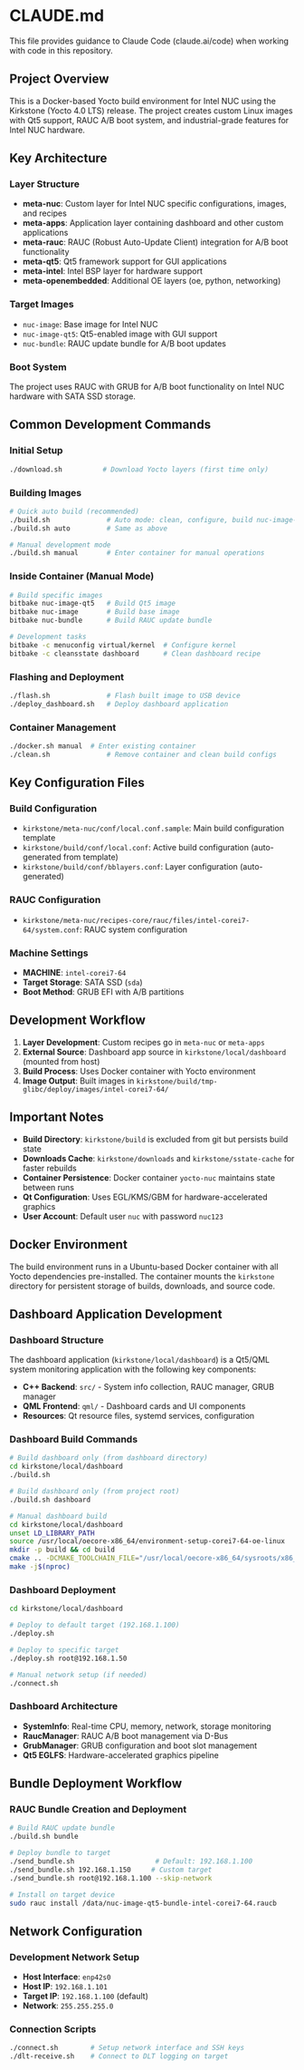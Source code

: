 # CLAUDE.md

This file provides guidance to Claude Code (claude.ai/code) when working with code in this repository.

## Project Overview

This is a Docker-based Yocto build environment for Intel NUC using the Kirkstone (Yocto 4.0 LTS) release. The project creates custom Linux images with Qt5 support, RAUC A/B boot system, and industrial-grade features for Intel NUC hardware.

## Key Architecture

### Layer Structure
- **meta-nuc**: Custom layer for Intel NUC specific configurations, images, and recipes
- **meta-apps**: Application layer containing dashboard and other custom applications
- **meta-rauc**: RAUC (Robust Auto-Update Client) integration for A/B boot functionality
- **meta-qt5**: Qt5 framework support for GUI applications
- **meta-intel**: Intel BSP layer for hardware support
- **meta-openembedded**: Additional OE layers (oe, python, networking)

### Target Images
- `nuc-image`: Base image for Intel NUC
- `nuc-image-qt5`: Qt5-enabled image with GUI support
- `nuc-bundle`: RAUC update bundle for A/B boot updates

### Boot System
The project uses RAUC with GRUB for A/B boot functionality on Intel NUC hardware with SATA SSD storage.

## Common Development Commands

### Initial Setup
```bash
./download.sh          # Download Yocto layers (first time only)
```

### Building Images
```bash
# Quick auto build (recommended)
./build.sh              # Auto mode: clean, configure, build nuc-image-qt5
./build.sh auto         # Same as above

# Manual development mode
./build.sh manual       # Enter container for manual operations
```

### Inside Container (Manual Mode)
```bash
# Build specific images
bitbake nuc-image-qt5   # Build Qt5 image
bitbake nuc-image       # Build base image
bitbake nuc-bundle      # Build RAUC update bundle

# Development tasks
bitbake -c menuconfig virtual/kernel  # Configure kernel
bitbake -c cleansstate dashboard      # Clean dashboard recipe
```

### Flashing and Deployment
```bash
./flash.sh              # Flash built image to USB device
./deploy_dashboard.sh   # Deploy dashboard application
```

### Container Management
```bash
./docker.sh manual  # Enter existing container
./clean.sh              # Remove container and clean build configs
```

## Key Configuration Files

### Build Configuration
- `kirkstone/meta-nuc/conf/local.conf.sample`: Main build configuration template
- `kirkstone/build/conf/local.conf`: Active build configuration (auto-generated from template)
- `kirkstone/build/conf/bblayers.conf`: Layer configuration (auto-generated)

### RAUC Configuration
- `kirkstone/meta-nuc/recipes-core/rauc/files/intel-corei7-64/system.conf`: RAUC system configuration

### Machine Settings
- **MACHINE**: `intel-corei7-64`
- **Target Storage**: SATA SSD (`sda`)
- **Boot Method**: GRUB EFI with A/B partitions

## Development Workflow

1. **Layer Development**: Custom recipes go in `meta-nuc` or `meta-apps`
2. **External Source**: Dashboard app source in `kirkstone/local/dashboard` (mounted from host)
3. **Build Process**: Uses Docker container with Yocto environment
4. **Image Output**: Built images in `kirkstone/build/tmp-glibc/deploy/images/intel-corei7-64/`

## Important Notes

- **Build Directory**: `kirkstone/build` is excluded from git but persists build state
- **Downloads Cache**: `kirkstone/downloads` and `kirkstone/sstate-cache` for faster rebuilds
- **Container Persistence**: Docker container `yocto-nuc` maintains state between runs
- **Qt Configuration**: Uses EGL/KMS/GBM for hardware-accelerated graphics
- **User Account**: Default user `nuc` with password `nuc123`

## Docker Environment

The build environment runs in a Ubuntu-based Docker container with all Yocto dependencies pre-installed. The container mounts the `kirkstone` directory for persistent storage of builds, downloads, and source code.

## Dashboard Application Development

### Dashboard Structure
The dashboard application (`kirkstone/local/dashboard`) is a Qt5/QML system monitoring application with the following key components:
- **C++ Backend**: `src/` - System info collection, RAUC manager, GRUB manager  
- **QML Frontend**: `qml/` - Dashboard cards and UI components
- **Resources**: Qt resource files, systemd services, configuration

### Dashboard Build Commands
```bash
# Build dashboard only (from dashboard directory)
cd kirkstone/local/dashboard
./build.sh

# Build dashboard only (from project root)
./build.sh dashboard

# Manual dashboard build
cd kirkstone/local/dashboard
unset LD_LIBRARY_PATH
source /usr/local/oecore-x86_64/environment-setup-corei7-64-oe-linux
mkdir -p build && cd build
cmake .. -DCMAKE_TOOLCHAIN_FILE="/usr/local/oecore-x86_64/sysroots/x86_64-oesdk-linux/usr/share/cmake/OEToolchainConfig.cmake"
make -j$(nproc)
```

### Dashboard Deployment
```bash
cd kirkstone/local/dashboard

# Deploy to default target (192.168.1.100)
./deploy.sh

# Deploy to specific target
./deploy.sh root@192.168.1.50

# Manual network setup (if needed)
./connect.sh
```

### Dashboard Architecture
- **SystemInfo**: Real-time CPU, memory, network, storage monitoring
- **RaucManager**: RAUC A/B boot management via D-Bus
- **GrubManager**: GRUB configuration and boot slot management
- **Qt5 EGLFS**: Hardware-accelerated graphics pipeline

## Bundle Deployment Workflow

### RAUC Bundle Creation and Deployment
```bash
# Build RAUC update bundle
./build.sh bundle

# Deploy bundle to target
./send_bundle.sh                    # Default: 192.168.1.100
./send_bundle.sh 192.168.1.150     # Custom target
./send_bundle.sh root@192.168.1.100 --skip-network

# Install on target device
sudo rauc install /data/nuc-image-qt5-bundle-intel-corei7-64.raucb
```

## Network Configuration

### Development Network Setup
- **Host Interface**: `enp42s0`
- **Host IP**: `192.168.1.101`
- **Target IP**: `192.168.1.100` (default)
- **Network**: `255.255.255.0`

### Connection Scripts
```bash
./connect.sh        # Setup network interface and SSH keys
./dlt-receive.sh    # Connect to DLT logging on target
```